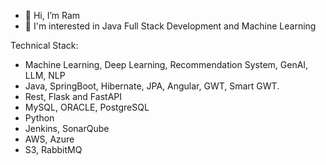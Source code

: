 - 👋 Hi, I’m Ram
- 👀 I'm interested in Java Full Stack Development and Machine Learning


Technical Stack:
- Machine Learning, Deep Learning, Recommendation System, GenAI, LLM, NLP
- Java, SpringBoot, Hibernate, JPA, Angular, GWT, Smart GWT.
- Rest, Flask and FastAPI
- MySQL, ORACLE, PostgreSQL 
- Python
- Jenkins, SonarQube
- AWS, Azure 
- S3, RabbitMQ
 


<!---
rregmi1993/rregmi1993 is a ✨ special ✨ repository because its `README.md` (this file) appears on your GitHub profile.
You can click the Preview link to take a look at your changes.
--->

